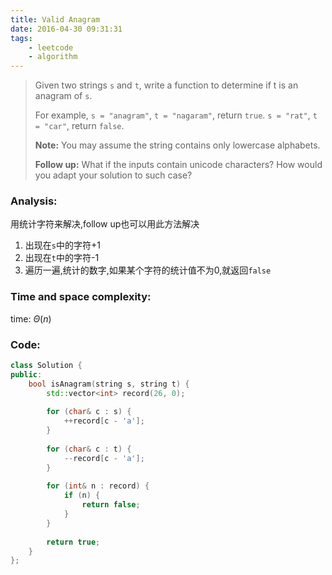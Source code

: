 ```yaml
---
title: Valid Anagram
date: 2016-04-30 09:31:31
tags: 
    - leetcode
    - algorithm
---
```

>Given two strings `s` and `t`, write a function to determine if t is an anagram of `s`.
>
>For example,
>`s = "anagram"`, `t = "nagaram"`, return `true`.
>`s = "rat"`, `t = "car"`, return `false`.
>
>**Note:**
>You may assume the string contains only lowercase alphabets.
>
>**Follow up:**
>What if the inputs contain unicode characters? How would you adapt your solution to such case?
<!-- more -->
### Analysis:
用统计字符来解决,follow up也可以用此方法解决
1. 出现在`s`中的字符+1
2. 出现在`t`中的字符-1
3. 遍历一遍,统计的数字,如果某个字符的统计值不为0,就返回`false`
### Time and space complexity:
time: $\Theta (n)$
### Code:
```cpp
class Solution {
public:
    bool isAnagram(string s, string t) {
        std::vector<int> record(26, 0);
        
        for (char& c : s) {
            ++record[c - 'a'];
        }
        
        for (char& c : t) {
            --record[c - 'a'];
        }
                
        for (int& n : record) {
            if (n) {
                return false;
            }
        }
        
        return true;
    }
};
```